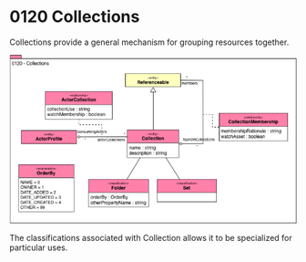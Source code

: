 <!-- SPDX-License-Identifier: CC-BY-4.0 -->
<!-- Copyright Contributors to the ODPi Egeria project. -->

# 0120 Collections

Collections provide a general mechanism for grouping
resources together.

![UML](0120-Collections.png)

The classifications associated with Collection allows it
to be specialized for particular uses.
